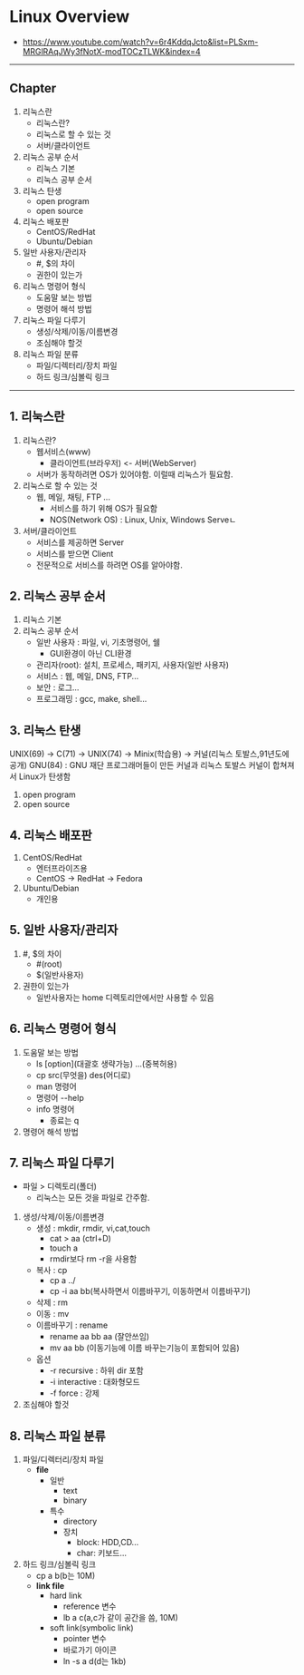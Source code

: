 # Linux Overview
- https://www.youtube.com/watch?v=6r4KddqJcto&list=PLSxm-MRGlRAqJWy3fNotX-modTOCzTLWK&index=4
---
## Chapter
1. 리눅스란
    - 리눅스란?
    - 리눅스로 할 수 있는 것
    - 서버/클라이언트
2. 리눅스 공부 순서
    - 리눅스 기본
    - 리눅스 공부 순서
3. 리눅스 탄생
    - open program
    - open source
4. 리눅스 배포판
    - CentOS/RedHat
    - Ubuntu/Debian
5. 일반 사용자/관리자
    - #, $의 차이
    - 권한이 있는가
6. 리눅스 명령어 형식
    - 도움말 보는 방법
    - 명령어 해석 방법
7. 리눅스 파일 다루기
    - 생성/삭제/이동/이름변경
    - 조심해야 할것
8. 리눅스 파일 분류
    - 파일/디렉터리/장치 파일
    - 하드 링크/심볼릭 링크
---
## 1. 리눅스란
1. 리눅스란?
    - 웹서비스(www)
        - 클라이언트(브라우저) <- 서버(WebServer)
    - 서버가 동작하려면 OS가 있어야함. 이럴때 리눅스가 필요함.
2. 리눅스로 할 수 있는 것
    - 웹, 메일, 채팅, FTP ...
        - 서비스를 하기 위해 OS가 필요함
        - NOS(Network OS) : Linux, Unix, Windows Serveㄴ
3. 서버/클라이언트
    - 서비스를 제공하면 Server
    - 서비스를 받으면 Client
    - 전문적으로 서비스를 하려면 OS를 알아야함.
## 2. 리눅스 공부 순서
1. 리눅스 기본
2. 리눅스 공부 순서
    - 일반 사용자 : 파일, vi, 기초명령어, 쉘
        - GUI환경이 아닌 CLI환경
    - 관리자(root): 설치, 프로세스, 패키지, 사용자(일반 사용자)
    - 서비스 : 웹, 메일, DNS, FTP...
    - 보안 : 로그...
    - 프로그래밍 : gcc, make, shell...
## 3. 리눅스 탄생
UNIX(69) -> C(71) -> UNIX(74) -> Minix(학습용) -> 커널(리눅스 토발스,91년도에 공개)
GNU(84) : GNU 재단 프로그래머들이 만든 커널과 리눅스 토발스 커널이 합쳐져서 Linux가 탄생함
1. open program
2. open source
## 4. 리눅스 배포판
1. CentOS/RedHat
    - 엔터프라이즈용
    - CentOS -> RedHat -> Fedora
2. Ubuntu/Debian
    - 개인용
## 5. 일반 사용자/관리자
1. #, $의 차이
    - #(root)
    - $(일반사용자)
2. 권한이 있는가
    - 일반사용자는 home 디렉토리안에서만 사용할 수 있음
## 6. 리눅스 명령어 형식
1. 도움말 보는 방법
    - ls [option](대괄호 생략가능) ...(중복허용)
    - cp src(무엇을) des(어디로)
    - man 명령어
    - 명령어 --help
    - info 명령어
        - 종료는 q
2. 명령어 해석 방법
## 7. 리눅스 파일 다루기
- 파일 > 디렉토리(폴더)
    - 리눅스는 모든 것을 파일로 간주함.
1. 생성/삭제/이동/이름변경
    - 생성 : mkdir, rmdir, vi,cat,touch
        - cat > aa (ctrl+D)
        - touch a
        - rmdir보다 rm -r을 사용함
    - 복사 : cp
        - cp a ../
        - cp -i aa bb(복사하면서 이름바꾸기, 이동하면서 이름바꾸기)
    - 삭제 : rm
    - 이동 : mv
    - 이름바꾸기 : rename
        - rename aa bb aa (잘안쓰임)
        - mv aa bb (이동기능에 이름 바꾸는기능이 포함되어 있음)
    - 옵션
        - -r recursive : 하위 dir 포함
        - -i interactive : 대화형모드
        - -f force : 강제
2. 조심해야 할것
## 8. 리눅스 파일 분류
1. 파일/디렉터리/장치 파일
    - **file** 
        - 일반
            - text
            - binary
        - 특수
            - directory
            - 장치
                - block: HDD,CD...
                - char: 키보드...
2. 하드 링크/심볼릭 링크
    - cp a b(b는 10M)
    - **link file**
        - hard link
            - reference 변수
            - lb a c(a,c가 같이 공간을 씀, 10M)
        - soft link(symbolic link)
            - pointer 변수
            - 바로가기 아이콘
            - ln -s a d(d는 1kb)